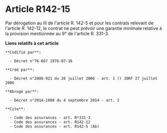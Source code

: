 # Article R142-15

Par dérogation au III de l'article R. 142-5 et pour les contrats relevant de l'article R. 142-12, le contrat ne peut prévoir
une garantie minimale relative à la provision mentionnée au 9° de l'article R. 331-3.

**Liens relatifs à cet article**

	**Codifié par**:

	  - Décret n°76-667 1976-07-16

	**Créé par**:

	  - Décret n°2006-921 du 26 juillet 2006 - art. 1 () JORF 27 juillet 2006

	**Abrogé par**:

	  - Décret n°2014-1008 du 4 septembre 2014 - art. 2

	**Cite**:

	  - Code des assurances - art. R*331-3
	  - Code des assurances - art. R142-12
	  - Code des assurances - art. R142-5 (Ab)
